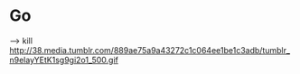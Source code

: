 # Go

--> kill http://38.media.tumblr.com/889ae75a9a43272c1c064ee1be1c3adb/tumblr_n9elayYEtK1sg9gi2o1_500.gif
